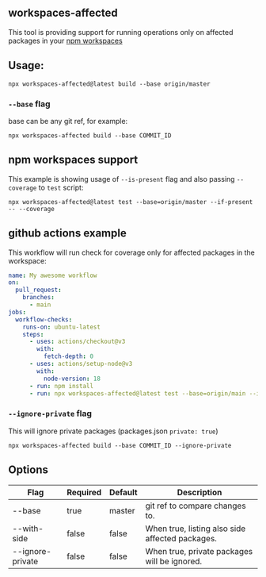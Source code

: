 ## workspaces-affected

This tool is providing support for running operations only on affected packages in your [npm workspaces](https://docs.npmjs.com/cli/v7/using-npm/workspaces#defining-workspaces)

## Usage:
```
npx workspaces-affected@latest build --base origin/master
```

### `--base` flag
base can be any git ref, for example:
```
npx workspaces-affected build --base COMMIT_ID
```

## npm workspaces support
This example is showing usage of `--is-present` flag and also passing `--coverage` to `test` script:
```
npx workspaces-affected@latest test --base=origin/master --if-present -- --coverage
```

## github actions example
This workflow will run check for coverage only for affected packages in the workspace:
```yaml
name: My awesome workflow
on:
  pull_request:
    branches:
      - main
jobs:
  workflow-checks:
    runs-on: ubuntu-latest
    steps:
      - uses: actions/checkout@v3
        with:
          fetch-depth: 0
      - uses: actions/setup-node@v3
        with:
          node-version: 18
      - run: npm install
      - run: npx workspaces-affected@latest test --base=origin/main --if-present -- --coverage
```


### `--ignore-private` flag
This will ignore private packages (packages.json `private: true`)
```
npx workspaces-affected build --base COMMIT_ID --ignore-private
```


## Options

| Flag          | Required | Default | Description                                     |
|---------------|----------|---------|-------------------------------------------------|
| --base        | true     | master  | git ref to compare changes to.                  |
| --with-side    | false    | false   | When true, listing also side affected packages. |
| --ignore-private | false    | false   | When true, private packages will be ignored.       |
